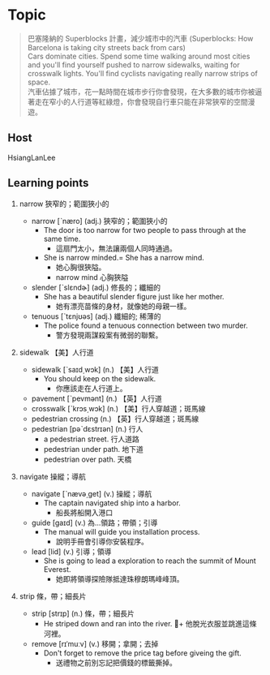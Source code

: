 # Topic

> 巴塞隆納的 Superblocks 計畫，減少城市中的汽車 (Superblocks: How Barcelona is taking city streets back from cars)<br>
> Cars dominate cities. Spend some time walking around most cities and you'll find yourself pushed to narrow sidewalks, waiting for crosswalk lights. You'll find cyclists navigating really narrow strips of space.<br>
> 汽車佔據了城市，花一點時間在城市步行你會發現，在大多數的城市你被逼著走在窄小的人行道等紅綠燈，你會發現自行車只能在非常狹窄的空間漫遊。<br>


## Host
HsiangLanLee

## Learning points
1. narrow  狹窄的；範圍狹小的
    * narrow  [ˋnæro]  (adj.)  狹窄的；範圍狹小的
        - The door is too narrow for two people to pass through at the same time.
            + 這扇門太小，無法讓兩個人同時通過。
        - She is narrow minded.= She has a narrow mind.
            + 她心胸很狹隘。
            + narrow mind 心胸狹隘
    * slender  [ˋslɛndɚ]  (adj.)  修長的；纖細的
        - She has a beautiful slender figure just like her mother.
            + 她有漂亮苗條的身材，就像她的母親一樣。
    * tenuous  [ˋtɛnjʊəs]  (adj.)  纖細的; 稀薄的
        - The police found a tenuous connection between two murder.
            + 警方發現兩謀殺案有微弱的聯繫。

2. sidewalk  【美】人行道
    * sidewalk  [ˋsaɪd͵wɔk]  (n.)  【美】人行道
        - You should keep on the sidewalk.
            + 你應該走在人行道上。
    * pavement  [ˋpevmənt]  (n.)  【英】人行道
    * crosswalk  [ˋkrɔs͵wɔk]  (n.)  【美】行人穿越道；斑馬線
    * pedestrian crossing  (n.)  【英】行人穿越道；斑馬線
    * pedestrian  [pəˋdɛstrɪən]  (n.)  行人
        - a pedestrian street. 行人道路
        - pedestrian under path. 地下道
        - pedestrian over path. 天橋

3. navigate  操縱；導航
    * navigate  [ˋnævə͵get]  (v.)  操縱；導航
        - The captain navigated ship into a harbor.
            + 船長將船開入港口
    * guide  [gaɪd]  (v.)  為...領路；帶領；引導
        - The manual will guide you installation process.
            + 說明手冊會引導你安裝程序。
    * lead  [lid]  (v.)  引導；領導
        - She is going to lead a exploration to reach the summit of Mount Everest.
            + 她即將領導探險隊抵達珠穆朗瑪峰峰頂。

4. strip  條，帶；細長片
    * strip  [strɪp]  (n.)  條，帶；細長片
        - He striped down and ran into the river.
            + 他脫光衣服並跳進這條河裡。
    * remove  [rɪˈmuːv]  (v.)  移開；拿開；去掉
        - Don't forget to remove the price tag before giveing the gift.
            + 送禮物之前別忘記把價錢的標籤撕掉。